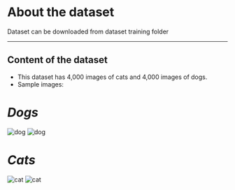 # About the dataset
Dataset can be downloaded from dataset training folder

---
## Content of the dataset
- This dataset has 4,000 images of cats and 4,000 images of dogs.
- Sample images:

 # **_Dogs_**
  
 ![dog](https://user-images.githubusercontent.com/75080313/126031348-61028036-fa12-4fda-90fb-4277457ef4fe.png)
 ![dog](https://user-images.githubusercontent.com/75080313/126031281-9c8ce6f1-088a-4316-8b98-1c48908e474d.png)
 
 # **_Cats_**
 
 ![cat](https://user-images.githubusercontent.com/75080313/126031062-94f00f7c-f0e1-4b39-bac4-de5efe876be1.png)
 ![cat](https://user-images.githubusercontent.com/75080313/126031017-9fa19daa-942b-45b5-8586-9e98c85528ea.png)
